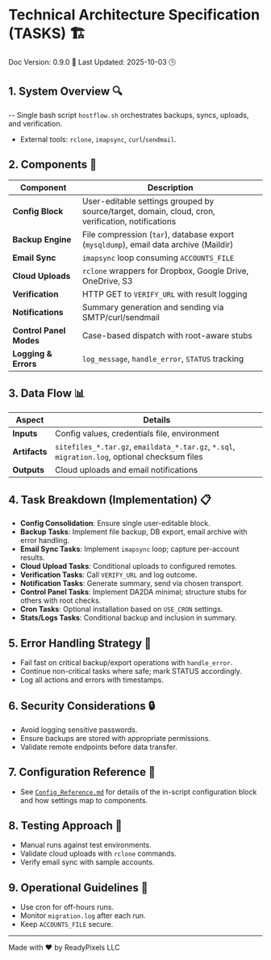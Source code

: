 # Technical Architecture Specification (TASKS) 🏗️

Doc Version: 0.9.0 📅
Last Updated: 2025-10-03 🕒

## 1. System Overview 🔍
-- Single bash script `hostflow.sh` orchestrates backups, syncs, uploads, and verification.
- External tools: `rclone`, `imapsync`, `curl`/`sendmail`.

## 2. Components 🧩

| Component | Description |
|-----------|-------------|
| **Config Block** | User-editable settings grouped by source/target, domain, cloud, cron, verification, notifications |
| **Backup Engine** | File compression (`tar`), database export (`mysqldump`), email data archive (Maildir) |
| **Email Sync** | `imapsync` loop consuming `ACCOUNTS_FILE` |
| **Cloud Uploads** | `rclone` wrappers for Dropbox, Google Drive, OneDrive, S3 |
| **Verification** | HTTP GET to `VERIFY_URL` with result logging |
| **Notifications** | Summary generation and sending via SMTP/curl/sendmail |
| **Control Panel Modes** | Case-based dispatch with root-aware stubs |
| **Logging & Errors** | `log_message`, `handle_error`, `STATUS` tracking |

## 3. Data Flow 📊

| Aspect | Details |
|--------|---------|
| **Inputs** | Config values, credentials file, environment |
| **Artifacts** | `sitefiles_*.tar.gz`, `emaildata_*.tar.gz`, `*.sql`, `migration.log`, optional checksum files |
| **Outputs** | Cloud uploads and email notifications |

## 4. Task Breakdown (Implementation) 📋
- **Config Consolidation**: Ensure single user-editable block.
- **Backup Tasks**: Implement file backup, DB export, email archive with error handling.
- **Email Sync Tasks**: Implement `imapsync` loop; capture per-account results.
- **Cloud Upload Tasks**: Conditional uploads to configured remotes.
- **Verification Tasks**: Call `VERIFY_URL` and log outcome.
- **Notification Tasks**: Generate summary, send via chosen transport.
- **Control Panel Tasks**: Implement DA2DA minimal; structure stubs for others with root checks.
- **Cron Tasks**: Optional installation based on `USE_CRON` settings.
- **Stats/Logs Tasks**: Conditional backup and inclusion in summary.

## 5. Error Handling Strategy 🚨
- Fail fast on critical backup/export operations with `handle_error`.
- Continue non-critical tasks where safe; mark STATUS accordingly.
- Log all actions and errors with timestamps.

## 6. Security Considerations 🔒
- Avoid logging sensitive passwords.
- Ensure backups are stored with appropriate permissions.
- Validate remote endpoints before data transfer.

## 7. Configuration Reference 📖
- See [`Config_Reference.md`](Config_Reference.md) for details of the in-script configuration block and how settings map to components.

## 8. Testing Approach 🧪
- Manual runs against test environments.
- Validate cloud uploads with `rclone` commands.
- Verify email sync with sample accounts.

## 9. Operational Guidelines 📝
- Use cron for off-hours runs.
- Monitor `migration.log` after each run.
- Keep `ACCOUNTS_FILE` secure.


---
Made with ❤️ by ReadyPixels LLC